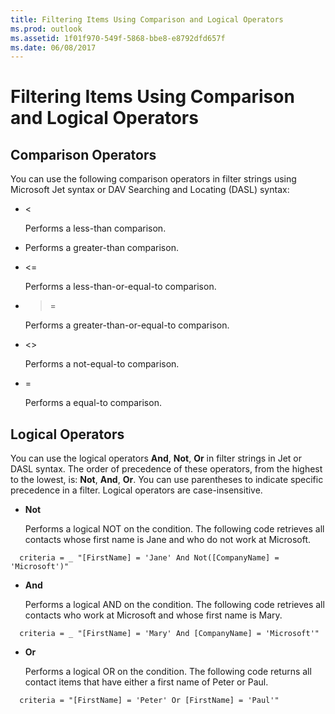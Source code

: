 ```yaml
---
title: Filtering Items Using Comparison and Logical Operators
ms.prod: outlook
ms.assetid: 1f01f970-549f-5868-bbe8-e8792dfd657f
ms.date: 06/08/2017
---
```



# Filtering Items Using Comparison and Logical Operators




## Comparison Operators

You can use the following comparison operators in filter strings using Microsoft Jet syntax or DAV Searching and Locating (DASL) syntax:


- <
    
    Performs a less-than comparison.
    
- >
    
    Performs a greater-than comparison.
    
- <=
    
    Performs a less-than-or-equal-to comparison.
    
- >=
    
    Performs a greater-than-or-equal-to comparison.
    
- <>
    
    Performs a not-equal-to comparison.
    
- =
    
    Performs a equal-to comparison.
    

## Logical Operators

You can use the logical operators **And**, **Not**, **Or** in filter strings in Jet or DASL syntax. The order of precedence of these operators, from the highest to the lowest, is: **Not**, **And**, **Or**. You can use parentheses to indicate specific precedence in a filter. Logical operators are case-insensitive. 


- **Not**
    
    Performs a logical NOT on the condition. The following code retrieves all contacts whose first name is Jane and who do not work at Microsoft. 
    


```
  criteria = _ "[FirstName] = 'Jane' And Not([CompanyName] = 'Microsoft')"
```

- **And**
    
    Performs a logical AND on the condition. The following code retrieves all contacts who work at Microsoft and whose first name is Mary.
    


```
  criteria = _ "[FirstName] = 'Mary' And [CompanyName] = 'Microsoft'"
```

- **Or**
    
    Performs a logical OR on the condition. The following code returns all contact items that have either a first name of Peter or Paul. 
    


```
  criteria = "[FirstName] = 'Peter' Or [FirstName] = 'Paul'"
```


